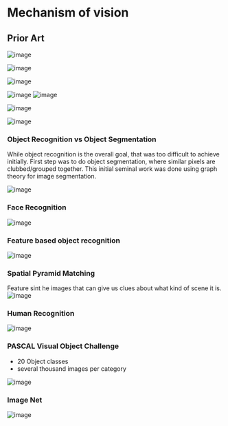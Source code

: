 # Mechanism of vision

## Prior Art

![image](https://user-images.githubusercontent.com/12103383/40221742-e55dc7de-5a9a-11e8-9957-782be555021f.png)

![image](https://user-images.githubusercontent.com/12103383/40221866-5808e17e-5a9b-11e8-917d-adf971b5c9f4.png)


![image](https://user-images.githubusercontent.com/12103383/40221945-94387254-5a9b-11e8-9415-a008e8f16cf7.png)


![image](https://user-images.githubusercontent.com/12103383/40221978-a8cc89da-5a9b-11e8-80f6-2b6a314ebc97.png)
![image](https://user-images.githubusercontent.com/12103383/40222018-c51465f4-5a9b-11e8-920b-e5be2ab772f9.png)


![image](https://user-images.githubusercontent.com/12103383/40222137-2ed86c38-5a9c-11e8-95ac-4b4e830defa6.png)

![image](https://user-images.githubusercontent.com/12103383/40222208-6d2bf504-5a9c-11e8-8a5a-0ce5027b0aaf.png)


### Object Recognition vs Object Segmentation

While object recognition is the overall goal, that was too difficult to achieve initially. First step was to do object segmentation, where similar pixels are clubbed/grouped together.
This initial seminal work was done using graph theory for image segmentation. 

![image](https://user-images.githubusercontent.com/12103383/40222627-c217de4c-5a9d-11e8-8b2f-15446caa2da1.png)


### Face Recognition

![image](https://user-images.githubusercontent.com/12103383/40222796-59f4d8b4-5a9e-11e8-9024-6107362ce46c.png)

### Feature based object recognition

![image](https://user-images.githubusercontent.com/12103383/40222898-af2930f0-5a9e-11e8-9bb6-db8f70f2460a.png)

### Spatial Pyramid Matching

Feature sint he images that can give us clues about what kind of scene it is.
![image](https://user-images.githubusercontent.com/12103383/40223014-287e57dc-5a9f-11e8-9037-94a7a0eac9b8.png)

### Human Recognition

![image](https://user-images.githubusercontent.com/12103383/40223065-6480308e-5a9f-11e8-850f-b44ba46b9999.png)


### PASCAL Visual Object Challenge

- 20 Object classes
- several thousand images per category

![image](https://user-images.githubusercontent.com/12103383/40223126-a0307012-5a9f-11e8-856b-50af68617cbb.png)


### Image Net

![image](https://user-images.githubusercontent.com/12103383/40223215-e6ca5f88-5a9f-11e8-9d17-6dc94cdb10e4.png)





